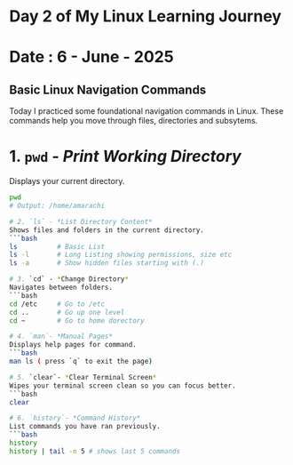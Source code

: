 # Day 2 of My Linux Learning Journey

# Date : 6 - June - 2025

## Basic Linux Navigation Commands

Today I practiced some foundational navigation commands in Linux. These commands help you move through 
files, directories and subsytems.

# 1.  `pwd` - *Print Working Directory*
Displays your current directory.
```bash
pwd
# Output: /home/amarachi

# 2. `ls` - *List Directory Content*
Shows files and folders in the current directory.
```bash
ls          # Basic List
ls -l       # Long Listing showing permissions, size etc
ls -a       # Show hidden files starting with (.)

# 3. `cd` - *Change Directory*
Navigates between folders.
```bash
cd /etc     # Go to /etc
cd ..       # Go up one level
cd ~        # Go to home dorectory

# 4. `man`- *Manual Pages*
Displays help pages for command.
```bash
man ls ( press `q` to exit the page)

# 5. `clear`- *Clear Terminal Screen*
Wipes your terminal screen clean so you can focus better.
```bash
clear

# 6. `history`- *Command History*
List commands you have ran previously.
```bash
history
history | tail -n 5 # shows last 5 commands
